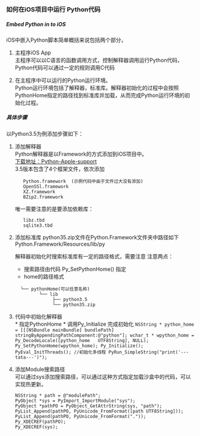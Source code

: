 ### 如何在iOS项目中运行 Python代码


##### Embed Python in to iOS
iOS中嵌入Python脚本简单概括来说包括两个部分，
  1. 主程序iOS App  
     主程序可以以C语言的函数调用方式，控制解释器调用运行Python代码，Python代码可以通过一定的规则调用C代码  

  2. 在主程序中可以运行的Python运行环境。  
  Python运行环境包括了解释器，标准库。解释器初始化的过程中会按照PythonHome指定的路径找到标准库并加载，从而完成Python运行环境的初始化过程。

##### 具体步骤  
  以Python3.5为例添加步骤如下：
  1. 添加解释器  
     Python解释器是以Framework的方式添加到iOS项目中。  
     [下载地址：Python-Apple-support](https://github.com/pybee/Python-Apple-support)  
     3.5版本包含了4个框架文件，依次添加
      ```
	     Python.framework  (示例代码中由于文件过大没有添加)
	     OpenSSl.framework
	     XZ.framework
	     BZip2.framework
      ```
     唯一需要注意的是要添加依赖库：
      ```
         libz.tbd
         sqlite3.tbd  
      ```
  2. 添加标准库
     python35.zip文件在Python.Framework文件夹中路径如下  
         Python.Framework/Resources/lib/py

     解释器初始化时搜索标准库有一定的路径格式，需要注意
     注意两点：
     * 搜索路径由代码 Py_SetPythonHome() 指定
     * home的路径格式  
     ```
       └── pythonHome(可以任意名称)  
              └── lib  
                   ├── python3.5  
                   └── python35.zip  
     ```

  3. 代码中初始化解释器  
    * 指定PythonHome
    * 调用Py_Initialize 完成初始化
    ```
    NSString * python_home = [[[NSBundle mainBundle] bundlePath] stringByAppendingPathComponent:@"python"];
    wchar_t * wpython_home = Py_DecodeLocale([python_home   UTF8String], NULL);
    Py_SetPythonHome(wpython_home);
    Py_Initialize();
    PyEval_InitThreads(); //初始化多线程
    PyRun_SimpleString("print('---tata---')");
    ```  
  4. 添加Module搜索路径   
     可以通过sys添加搜索路径，可以通过这种方式指定加载沙盒中的代码，可以实现热更新。  

     ```  
     NSString * path = @"modulePath";
     PyObject *sys = PyImport_ImportModule("sys");
     PyObject *pathPO = PyObject_GetAttrString(sys, "path");
     PyList_Append(pathPO, PyUnicode_FromFormat([path UTF8String]));
     PyList_Append(pathPO, PyUnicode_FromFormat("."));
     Py_XDECREF(pathPO);
     Py_XDECREF(sys);
     ```  
